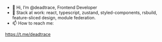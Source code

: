 - 👋 Hi, I’m @deadtrace, Frontend Developer 
- 🔧 Stack at work: react, typescript, zustand, styled-components, rsbuild, feature-sliced design, module federation.
- 📫 How to reach me: 

https://t.me/deadtrace

<!---
deadtrace/deadtrace is a ✨ special ✨ repository because its `README.md` (this file) appears on your GitHub profile.
You can click the Preview link to take a look at your changes.
--->
